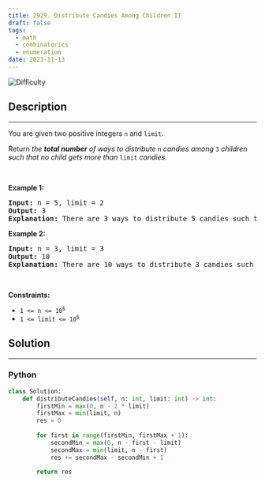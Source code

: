 ```yaml
---
title: 2929. Distribute Candies Among Children II
draft: false
tags: 
  - math
  - combinatorics
  - enumeration
date: 2023-11-13
---
```


![Difficulty](https://img.shields.io/badge/Difficulty-Medium-blue.svg)

## Description

---
<p>You are given two positive integers <code>n</code> and <code>limit</code>.</p>

<p>Return <em>the <strong>total number</strong> of ways to distribute </em><code>n</code> <em>candies among </em><code>3</code><em> children such that no child gets more than </em><code>limit</code><em> candies.</em></p>

<p>&nbsp;</p>
<p><strong class="example">Example 1:</strong></p>

<pre>
<strong>Input:</strong> n = 5, limit = 2
<strong>Output:</strong> 3
<strong>Explanation:</strong> There are 3 ways to distribute 5 candies such that no child gets more than 2 candies: (1, 2, 2), (2, 1, 2) and (2, 2, 1).
</pre>

<p><strong class="example">Example 2:</strong></p>

<pre>
<strong>Input:</strong> n = 3, limit = 3
<strong>Output:</strong> 10
<strong>Explanation:</strong> There are 10 ways to distribute 3 candies such that no child gets more than 3 candies: (0, 0, 3), (0, 1, 2), (0, 2, 1), (0, 3, 0), (1, 0, 2), (1, 1, 1), (1, 2, 0), (2, 0, 1), (2, 1, 0) and (3, 0, 0).
</pre>

<p>&nbsp;</p>
<p><strong>Constraints:</strong></p>

<ul>
	<li><code>1 &lt;= n &lt;= 10<sup>6</sup></code></li>
	<li><code>1 &lt;= limit &lt;= 10<sup>6</sup></code></li>
</ul>


## Solution

---
### Python
``` py title='distribute-candies-among-children-ii'
class Solution:
    def distributeCandies(self, n: int, limit: int) -> int:
        firstMin = max(0, n - 2 * limit)
        firstMax = min(limit, n)
        res = 0
        
        for first in range(firstMin, firstMax + 1):
            secondMin = max(0, n - first - limit)
            secondMax = min(limit, n - first)
            res += secondMax - secondMin + 1
        
        return res
            

```


